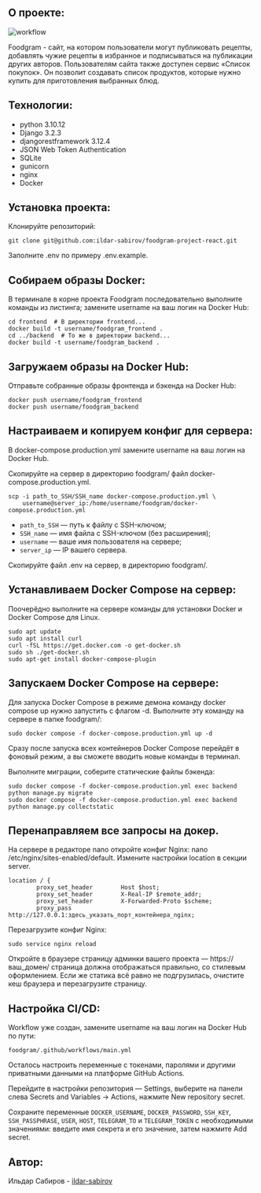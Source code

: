 ## О проекте:
![workflow](https://github.com/ildar-sabirov/foodgram-project-react/actions/workflows/main.yml/badge.svg)

Foodgram - сайт, на котором пользователи могут публиковать рецепты, добавлять чужие рецепты в избранное и подписываться на публикации других авторов. Пользователям сайта также доступен сервис «Список покупок». Он позволит создавать список продуктов, которые нужно купить для приготовления выбранных блюд.

## Технологии:

+ python 3.10.12
+ Django 3.2.3
+ djangorestframework 3.12.4
+ JSON Web Token Authentication
+ SQLite
+ gunicorn
+ nginx
+ Docker

## Установка проекта:

Клонируйте репозиторий:
```
git clone git@github.com:ildar-sabirov/foodgram-project-react.git
```
Заполните .env по примеру .env.example.

## Собираем образы Docker:

В терминале в корне проекта Foodgram последовательно выполните команды из листинга; замените username на ваш логин на Docker Hub:
```
cd frontend  # В директории frontend...
docker build -t username/foodgram_frontend .
cd ../backend  # То же в директории backend...
docker build -t username/foodgram_backend .
```

## Загружаем образы на Docker Hub:

Отправьте собранные образы фронтенда и бэкенда на Docker Hub:
```
docker push username/foodgram_frontend
docker push username/foodgram_backend
```

## Настраиваем и копируем конфиг для сервера:

В docker-compose.production.yml замените username на ваш логин на Docker Hub.

Скопируйте на сервер в директорию foodgram/ файл docker-compose.production.yml. 
```
scp -i path_to_SSH/SSH_name docker-compose.production.yml \
    username@server_ip:/home/username/foodgram/docker-compose.production.yml
```

- `path_to_SSH` — путь к файлу с SSH-ключом;
- `SSH_name` — имя файла с SSH-ключом (без расширения);
- `username` — ваше имя пользователя на сервере;
- `server_ip` — IP вашего сервера.

Скопируйте файл .env на сервер, в директорию foodgram/.

## Устанавливаем Docker Compose на сервер:

Поочерёдно выполните на сервере команды для установки Docker и Docker Compose для Linux.
```
sudo apt update
sudo apt install curl
curl -fSL https://get.docker.com -o get-docker.sh
sudo sh ./get-docker.sh
sudo apt-get install docker-compose-plugin
```

## Запускаем Docker Compose на сервере:

Для запуска Docker Compose в режиме демона команду docker compose up нужно запустить с флагом -d. Выполните эту команду на сервере в папке foodgram/:
```
sudo docker compose -f docker-compose.production.yml up -d
```
Сразу после запуска всех контейнеров Docker Compose перейдёт в фоновый режим, а вы сможете вводить новые команды в терминал. 

Выполните миграции, соберите статические файлы бэкенда:
```
sudo docker compose -f docker-compose.production.yml exec backend python manage.py migrate
sudo docker compose -f docker-compose.production.yml exec backend python manage.py collectstatic
```

## Перенаправляем все запросы на докер.

На сервере в редакторе nano откройте конфиг Nginx: nano /etc/nginx/sites-enabled/default. Измените настройки location в секции server.
```
location / {
        proxy_set_header        Host $host;
        proxy_set_header        X-Real-IP $remote_addr;
        proxy_set_header        X-Forwarded-Proto $scheme;
        proxy_pass              http://127.0.0.1:здесь_указать_порт_контейнера_nginx;
```

Перезагрузите конфиг Nginx:
```
sudo service nginx reload
```

Откройте в браузере страницу админки вашего проекта — https://ваш_домен/ cтраница должна отображаться правильно, со стилевым оформлением. Если же статика всё равно не подгрузилась, очистите кеш браузера и перезагрузите страницу.

## Настройка CI/CD:

Workflow уже создан, замените username на ваш логин на Docker Hub по пути:
```
foodgram/.github/workflows/main.yml
```

Осталось настроить переменные c токенами, паролями и другими приватными данными на платформе GitHub Actions.

Перейдите в настройки репозитория — Settings, выберите на панели слева Secrets and Variables → Actions, нажмите New repository secret.

Сохраните переменные `DOCKER_USERNAME`, `DOCKER_PASSWORD`, `SSH_KEY`, `SSH_PASSPHRASE`, `USER`, `HOST`, `TELEGRAM_TO` и `TELEGRAM_TOKEN` с необходимыми значениями: введите имя секрета и его значение, затем нажмите Add secret.

## Автор:
Ильдар Сабиров - [ildar-sabirov](https://github.com/ildar-sabirov)
